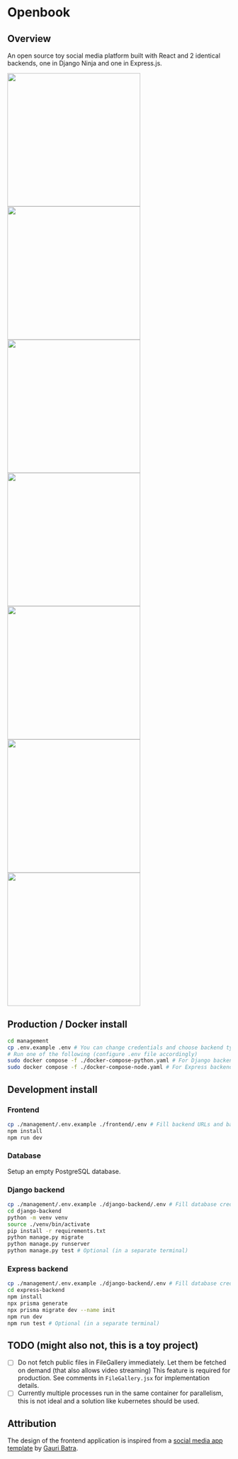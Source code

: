 # Openbook

## Overview

An open source toy social media platform built with React and 2 identical backends, one in Django Ninja and one in Express.js.

<p>
    <img src="docs/register.png" width="300px">
    <img src="docs/login.png" width="300px">
    <img src="docs/profile.png" width="300px">
    <img src="docs/notifications.png" width="300px">
    <img src="docs/search.png" width="300px">
    <img src="docs/post.png" width="300px">
    <img src="docs/chat.png" width="300px">
</p>

## Production / Docker install

```bash
cd management
cp .env.example .env # You can change credentials and choose backend type here (python or node), default is python
# Run one of the following (configure .env file accordingly)
sudo docker compose -f ./docker-compose-python.yaml # For Django backend (default)
sudo docker compose -f ./docker-compose-node.yaml # For Express backend
```

## Development install

### Frontend

```bash
cp ./management/.env.example ./frontend/.env # Fill backend URLs and backend type
npm install
npm run dev
```

### Database

Setup an empty PostgreSQL database.

### Django backend

```bash
cp ./management/.env.example ./django-backend/.env # Fill database credentials and secret
cd django-backend
python -m venv venv
source ./venv/bin/activate
pip install -r requirements.txt
python manage.py migrate
python manage.py runserver
python manage.py test # Optional (in a separate terminal)
```

### Express backend

```bash
cp ./management/.env.example ./django-backend/.env # Fill database credentials and secret
cd express-backend
npm install
npx prisma generate
npx prisma migrate dev --name init
npm run dev
npm run test # Optional (in a separate terminal)
```

## TODO (might also not, this is a toy project)

-   [ ] Do not fetch public files in FileGallery immediately.
        Let them be fetched on demand (that also allows video streaming)
        This feature is required for production. See comments in `FileGallery.jsx` for implementation details.
-   [ ] Currently multiple processes run in the same container for parallelism, this is not ideal and a solution like kubernetes should be used.

## Attribution

The design of the frontend application is inspired from a [social media app template](https://dribbble.com/shots/22665347-Social-Media-App) by [Gauri Batra](https://dribbble.com/gauri05).
